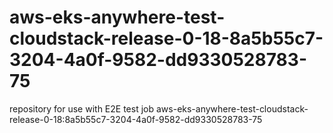 # aws-eks-anywhere-test-cloudstack-release-0-18-8a5b55c7-3204-4a0f-9582-dd9330528783-75
repository for use with E2E test job aws-eks-anywhere-test-cloudstack-release-0-18:8a5b55c7-3204-4a0f-9582-dd9330528783-75
